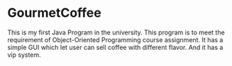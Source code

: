 # GourmetCoffee
This is my first Java Program in the university.
This program is to meet the requirement of Object-Oriented Programming course assignment.
It has a simple GUI which let user can sell coffee with different flavor.
And it has a vip system.
